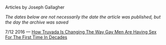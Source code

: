 Articles by Joseph Gallagher

*The dates below are not necessarily the date the article was published, but the day the archive was saved*

7/12 2016 — [How Truvada Is Changing The Way Gay Men Are Having Sex For The First Time In Decades](https://web.archive.org/web/20160712001004/http://gothamist.com/2016/07/11/prep_gay_hiv_truvada.php)  
